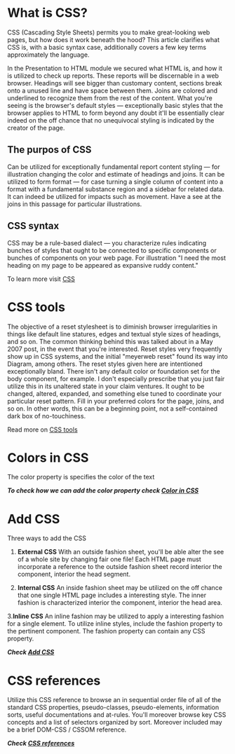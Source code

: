 # What is CSS?
CSS (Cascading Style Sheets) permits you to make great-looking web pages, but how does it work beneath the hood? This article clarifies what CSS is, with a basic syntax case, additionally covers a few key terms approximately the language.

 In the Presentation to HTML module we secured what HTML is, and how it is utilized to check up reports. These reports will be discernable in a web browser. Headings will see bigger than customary content, sections break onto a unused line and have space between them. Joins are colored and underlined to recognize them from the rest of the content. What you're seeing is the browser's default styles — exceptionally basic styles that the browser applies to HTML to form beyond any doubt it'll be essentially clear indeed on the off chance that no unequivocal styling is indicated by the creator of the page.

 ## The purpos of CSS

 Can be utilized for exceptionally fundamental report content styling — for illustration changing the color and estimate of headings and joins. It can be utilized to form format — for case turning a single column of content into a format with a fundamental substance region and a sidebar for related data. It can indeed be utilized for impacts such as movement. Have a see at the joins in this passage for particular illustrations.

 ## CSS syntax
 CSS may be a rule-based dialect — you characterize rules indicating bunches of styles that ought to be connected to specific components or bunches of components on your web page. For illustration "I need the most heading on my page to be appeared as expansive ruddy content."

 To learn more visit [CSS](https://developer.mozilla.org/en-US/docs/Learn/CSS/First_steps/What_is_CSS)

 # CSS tools 

 The objective of a reset stylesheet is to diminish browser irregularities in things like default line statures, edges and textual style sizes of headings, and so on. 
The common thinking behind this was talked about in a May 2007 post, in the event that you're interested. Reset styles very frequently show up in CSS systems, and the initial "meyerweb reset" found its way into Diagram, among others. The reset styles given here are intentioned exceptionally bland. 
There isn't any default color or foundation set for the body component, for example. I don't especially prescribe that you just fair utilize this in its unaltered state in your claim ventures. It ought to be changed, altered, expanded, and something else tuned to coordinate your particular reset pattern.
 Fill in your preferred colors for the page, joins, and so on. In other words, this can be a beginning point, not a self-contained dark box of no-touchiness.

 Read more on [CSS tools](https://meyerweb.com/eric/tools/css/reset/)

 # Colors in CSS 
  The color property is specifies the color of the text 
   
   ***To check how we can add the color property check [Color in CSS](https://www.w3schools.com/cssref/pr_text_color.asp)***

   # Add CSS 
   Three ways to add the CSS 

   1. **External CSS**
   With an outside fashion sheet, you'll be able alter the see of a whole site by changing fair one file! Each HTML page must incorporate a reference to the outside fashion sheet record interior the <interface> component, interior the head segment.

   2. **Internal CSS** 
   An inside fashion sheet may be utilized on the off chance that one single HTML page includes a interesting style. The inner fashion is characterized interior the <fashion> component, interior the head area.

   3.**Inline CSS**
   An inline fashion may be utilized to apply a interesting fashion for a single element. To utilize inline styles, include the fashion property to the pertinent component. The fashion property can contain any CSS property.

   ***Check [Add CSS](https://www.w3schools.com/css/css_howto.asp)***


   # CSS references 
   Utilize this CSS reference to browse an in sequential order file of all of the standard CSS properties, pseudo-classes, pseudo-elements, information sorts, useful documentations and at-rules. You'll moreover browse key CSS concepts and a list of selectors organized by sort. Moreover included may be a brief DOM-CSS / CSSOM reference.

   ***Check [CSS references](https://developer.mozilla.org/en-US/docs/Web/CSS/Reference)***

